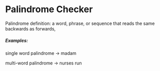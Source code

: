 # Palindrome Checker

Palindrome definition: a word, phrase, or sequence that reads the same backwards as forwards, 

##### Examples:

single word palindrome -> madam 

multi-word palindrome -> nurses run

